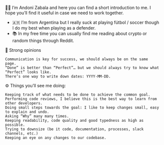👋🏽 I’m Andoni Zabala and here you can find a short introduction to me. I hope you’ll find it useful in case we need to work together.

- 🇦🇷 I’m from Argentina but I really suck at playing fútbol / soccer though I do my best when playing as a defender.
- :books: In my free time you can usually find me reading about crypto or random things through Reddit.


💎 Strong opinions

	Communication is key for success, we should always be on the same page.
    “Done” is better than “Perfect”… but we should always try to know what “Perfect” looks like.
    There’s one way to write down dates: YYYY-MM-DD.


⚙️ Things you’ll see me doing:

    Keeping track of what needs to be done to achieve the common goal.
	Performing code reviews, I believe this is the best way to learn from other developers.
	Doing small steps towards the goal: I like to keep changes small, easy to explain and undo.
    Asking “Why” many many times.
	Keeping readability, code quality and good typedness as high as possible.
	Trying to downsize (be it code, documentation, processes, slack channels, etc.)
    Keeping an eye on any changes to our codebase.
